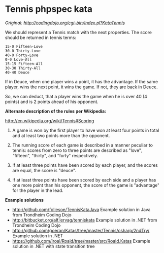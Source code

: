 # Tennis phpspec kata

*Original: http://codingdojo.org/cgi-bin/index.pl?KataTennis*

We should represent a Tennis match with the next properties. The score should be returned in tennis terms:

    15-0 Fifteen-Love
    30-0 Thirty-Love
    40-0 Forty-Love
    0-0 Love-All
    15-15 Fifteen-All
    30-30 Thirty-All
    40-40 Deuce

If in Deuce, when one player wins a point, it has the advantage. If the same player, wins the next point, it wins the game. If not, they are back in Deuce.

So, we can deduct, that a player wins the game when he is over 40 (4 points) and is 2 points ahead of his opponent.


**Alternate description of the rules per Wikipedia:**

http://en.wikipedia.org/wiki/Tennis#Scoring

1. A game is won by the first player to have won at least four points in total and at least two points more than the opponent.

2. The running score of each game is described in a manner peculiar to tennis: scores from zero to three points are described as "love", "fifteen", "thirty", and "forty" respectively.

3. If at least three points have been scored by each player, and the scores are equal, the score is "deuce".

4. If at least three points have been scored by each side and a player has one more point than his opponent, the score of the game is "advantage" for the player in the lead.

**Example solutions**

* http://github.com/follesoe/TennisKataJava Example solution in Java from Trondheim Coding Dojo
* http://bitbucket.org/alf.lervag/tenniskata Example solution in .NET from Trondheim Coding Dojo
* http://github.com/goeran/Katas/tree/master/Tennis/csharp/2ndTry/ Example solution in .NET
* https://github.com/lroal/Roald/tree/master/src/Roald.Katas Example solution in .NET with state transition tree
